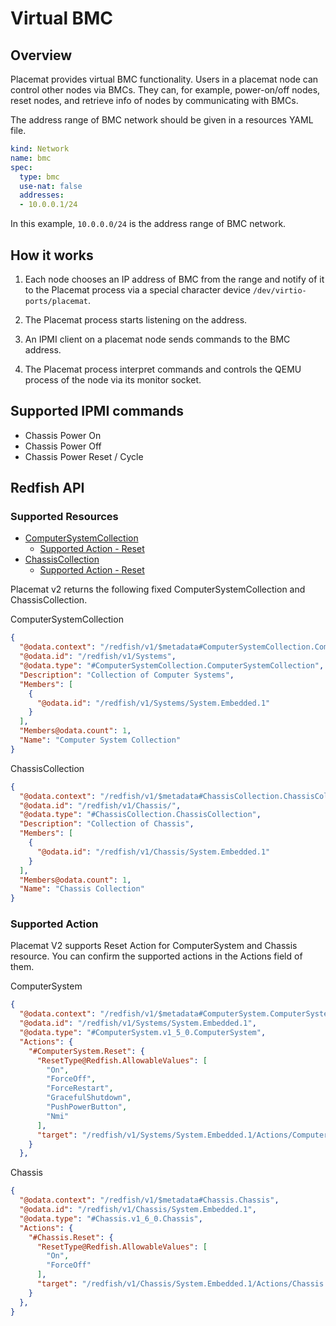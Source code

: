 Virtual BMC
===========

Overview
--------

Placemat provides virtual BMC functionality. Users in a placemat node can control other nodes via BMCs.
They can, for example, power-on/off nodes, reset nodes, and retrieve info of nodes by communicating with BMCs.

The address range of BMC network should be given in a resources YAML file.

```yaml
kind: Network
name: bmc
spec:
  type: bmc
  use-nat: false
  addresses:
  - 10.0.0.1/24
```

In this example, `10.0.0.0/24` is the address range of BMC network.

How it works
------------

1. Each node chooses an IP address of BMC from the range and notify of it
   to the Placemat process via a special character device `/dev/virtio-ports/placemat`.

2. The Placemat process starts listening on the address.

3. An IPMI client on a placemat node sends commands to the BMC address.

4. The Placemat process interpret commands and controls the QEMU process
   of the node via its monitor socket.

Supported IPMI commands
-----------------------

- Chassis Power On
- Chassis Power Off
- Chassis Power Reset / Cycle

Redfish API
-----------

### Supported Resources

- [ComputerSystemCollection](https://www.dell.com/support/manuals/ja-jp/idrac9-lifecycle-controller-v3.3-series/idrac9_3.36_redfishapiguide/computersystemcollection?guid=guid-15a3af13-37e0-48e1-aa99-31ccdb07c8f3&lang=en-us)
  - [Supported Action - Reset](https://www.dell.com/support/manuals/ja-jp/idrac9-lifecycle-controller-v3.3-series/idrac9_3.36_redfishapiguide/supported-action-%E2%80%94-reset?guid=guid-3444cf02-da8d-422a-9400-6ce5ba71d9bd&lang=en-us)
- [ChassisCollection](https://www.dell.com/support/manuals/ja-jp/idrac9-lifecycle-controller-v3.3-series/idrac9_3.36_redfishapiguide/chassiscollection?guid=guid-c4ac8700-44d2-46e9-b90f-67eed0774fce&lang=en-us)
  - [Supported Action - Reset](https://www.dell.com/support/manuals/ja-jp/idrac9-lifecycle-controller-v3.3-series/idrac9_3.36_redfishapiguide/supported-action-%E2%80%94-reset?guid=guid-eae5f0af-bfdf-4915-b097-2f6f771e5c08&lang=en-us)

Placemat v2 returns the following fixed ComputerSystemCollection and ChassisCollection.

ComputerSystemCollection
```json
{
  "@odata.context": "/redfish/v1/$metadata#ComputerSystemCollection.ComputerSystemCollection",
  "@odata.id": "/redfish/v1/Systems",
  "@odata.type": "#ComputerSystemCollection.ComputerSystemCollection",
  "Description": "Collection of Computer Systems",
  "Members": [
    {
      "@odata.id": "/redfish/v1/Systems/System.Embedded.1"
    }
  ],
  "Members@odata.count": 1,
  "Name": "Computer System Collection"
}
```

ChassisCollection
```json
{
  "@odata.context": "/redfish/v1/$metadata#ChassisCollection.ChassisCollection",
  "@odata.id": "/redfish/v1/Chassis/",
  "@odata.type": "#ChassisCollection.ChassisCollection",
  "Description": "Collection of Chassis",
  "Members": [
    {
      "@odata.id": "/redfish/v1/Chassis/System.Embedded.1"
    }
  ],
  "Members@odata.count": 1,
  "Name": "Chassis Collection"
}
```

### Supported Action

Placemat V2 supports Reset Action for ComputerSystem and Chassis resource. You can confirm the supported actions in the Actions field of them.

ComputerSystem
```json
{
  "@odata.context": "/redfish/v1/$metadata#ComputerSystem.ComputerSystem",
  "@odata.id": "/redfish/v1/Systems/System.Embedded.1",
  "@odata.type": "#ComputerSystem.v1_5_0.ComputerSystem",
  "Actions": {
    "#ComputerSystem.Reset": {
      "ResetType@Redfish.AllowableValues": [
        "On",
        "ForceOff",
        "ForceRestart",
        "GracefulShutdown",
        "PushPowerButton",
        "Nmi"
      ],
      "target": "/redfish/v1/Systems/System.Embedded.1/Actions/ComputerSystem.Reset"
    }
  },
```

Chassis
```json
{
  "@odata.context": "/redfish/v1/$metadata#Chassis.Chassis",
  "@odata.id": "/redfish/v1/Chassis/System.Embedded.1",
  "@odata.type": "#Chassis.v1_6_0.Chassis",
  "Actions": {
    "#Chassis.Reset": {
      "ResetType@Redfish.AllowableValues": [
        "On",
        "ForceOff"
      ],
      "target": "/redfish/v1/Chassis/System.Embedded.1/Actions/Chassis.Reset"
    }
  },
}
```
